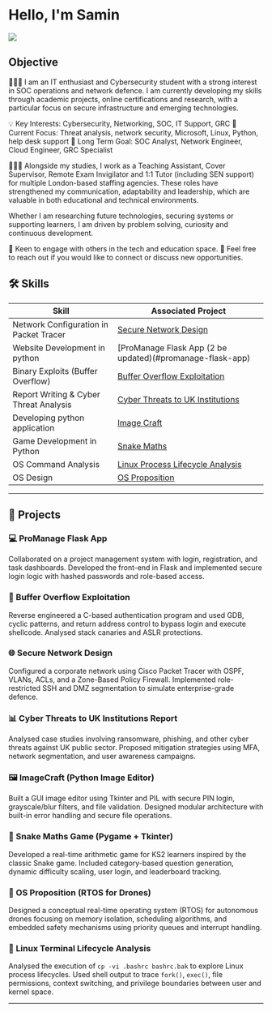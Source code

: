 # Hello, I'm Samin
<a href="www.linkedin.com/in/saminyasirkhan"><img src="https://img.shields.io/badge/-LinkedIn-0072b1?&style=for-the-badge&logo=linkedin&logoColor=white" /></a>

## Objective

👨🏽‍💻
I am an IT enthusiast and Cybersecurity student with a strong interest in SOC operations and network defence. I am currently developing my skills through academic projects, online certifications and research, with a particular focus on secure infrastructure and emerging technologies.

💡 Key Interests: Cybersecurity, Networking, SOC, IT Support, GRC
🧠 Current Focus: Threat analysis, network security, Microsoft, Linux, Python, help desk support
🎯 Long Term Goal: SOC Analyst, Network Engineer, Cloud Engineer, GRC Specialist

👨🏽‍🏫
Alongside my studies, I work as a Teaching Assistant, Cover Supervisor, Remote Exam Invigilator and 1:1 Tutor (including SEN support) for multiple London-based staffing agencies. These roles have strengthened my communication, adaptability and leadership, which are valuable in both educational and technical environments.

Whether I am researching future technologies, securing systems or supporting learners, I am driven by problem solving, curiosity and continuous development.

🤝 Keen to engage with others in the tech and education space.
📧 Feel free to reach out if you would like to connect or discuss new opportunities.


## 🛠️ Skills

| Skill                                             | Associated Project                                                                 |
|--------------------------------------------------|------------------------------------------------------------------------------------|
| Network  Configuration in Packet Tracer          | [Secure Network Design](https://github.com/saminyasirkhan/Secure-Network-Design)   |
|Website Development in python                     | [ProManage Flask App (2 be updated)(#promanage-flask-app)                          |
| Binary Exploits (Buffer Overflow)                | [Buffer Overflow Exploitation](https://github.com/saminyasirkhan/Buffer-Overflow)  |
| Report Writing & Cyber Threat Analysis           | [Cyber Threats to UK Institutions](https://shorturl.at/zKta1)                      |
| Developing python application                    | [Image Craft](https://github.com/saminyasirkhan/ImageCraft)                        |
| Game Development in Python                       | [Snake Maths](https://github.com/saminyasirkhan/Snake-Maths-Game-)                 |
| OS Command Analysis                              | [Linux Process Lifecycle Analysis](https://shorturl.at/g6H4J)                      |
| OS Design                                        | [OS Proposition](https://shorturl.at/EM2XN)                                        |


---

## 📁 Projects

### 💻 ProManage Flask App
Collaborated on a project management system with login, registration, and task dashboards. Developed the front-end in Flask and implemented secure login logic with hashed passwords and role-based access.

### 🧠 Buffer Overflow Exploitation
Reverse engineered a C-based authentication program and used GDB, cyclic patterns, and return address control to bypass login and execute shellcode. Analysed stack canaries and ASLR protections.

### 🌐 Secure Network Design
Configured a corporate network using Cisco Packet Tracer with OSPF, VLANs, ACLs, and a Zone-Based Policy Firewall. Implemented role-restricted SSH and DMZ segmentation to simulate enterprise-grade defence.

### 📊 Cyber Threats to UK Institutions Report
Analysed case studies involving ransomware, phishing, and other cyber threats against UK public sector. Proposed mitigation strategies using MFA, network segmentation, and user awareness campaigns.

### 🖼️ ImageCraft (Python Image Editor)  
Built a GUI image editor using Tkinter and PIL with secure PIN login, grayscale/blur filters, and file validation. Designed modular architecture with built-in error handling and secure file operations.

### 🐍 Snake Maths Game (Pygame + Tkinter)  
Developed a real-time arithmetic game for KS2 learners inspired by the classic Snake game. Included category-based question generation, dynamic difficulty scaling, user login, and leaderboard tracking.

### 🛫 OS Proposition (RTOS for Drones)  
Designed a conceptual real-time operating system (RTOS) for autonomous drones focusing on memory isolation, scheduling algorithms, and embedded safety mechanisms using priority queues and interrupt handling.

### 🧮 Linux Terminal Lifecycle Analysis  
Analysed the execution of `cp -vi .bashrc bashrc.bak` to explore Linux process lifecycles. Used shell output to trace `fork()`, `exec()`, file permissions, context switching, and privilege boundaries between user and kernel space.


---


